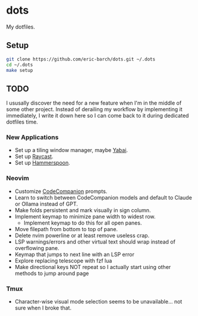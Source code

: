 # dots

My dotfiles.

## Setup

```sh
git clone https://github.com/eric-barch/dots.git ~/.dots
cd ~/.dots
make setup
```

## TODO

I ususally discover the need for a new feature when I'm in the middle of some other project. Instead of derailing my workflow by implementing it immediately, I write it down here so I can come back to it during dedicated dotfiles time.

### New Applications

- Set up a tiling window manager, maybe [Yabai](https://github.com/koekeishiya/yabai).
- Set up [Raycast](https://www.raycast.com/).
- Set up [Hammerspoon](https://github.com/Hammerspoon/hammerspoon).

### Neovim

- Customize [CodeCompanion](https://github.com/olimorris/codecompanion.nvim) prompts.
- Learn to switch between CodeCompanion models and default to Claude or Ollama instead of GPT.
- Make folds persistent and mark visually in sign column.
- Implement keymap to minimize pane width to widest row.
    - Implement keymap to do this for all open panes.
- Move filepath from bottom to top of pane.
- Delete nvim powerline or at least remove useless crap.
- LSP warnings/errors and other virtual text should wrap instead of overflowing pane.
- Keymap that jumps to next line with an LSP error
- Explore replacing telescope with fzf lua
- Make directional keys NOT repeat so I actually start using other methods to jump around page

### Tmux

- Character-wise visual mode selection seems to be unavailable... not sure when I broke that.
